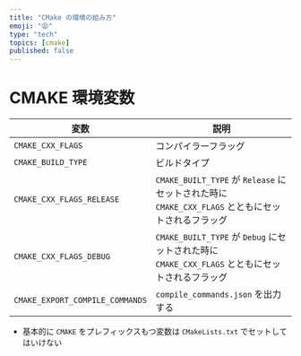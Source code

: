 ```yaml
---
title: "CMake の環境の組み方"
emoji: "😫"
type: "tech"
topics: [cmake]
published: false
---
```


# CMAKE 環境変数

| 変数 | 説明 |
|---|---|
| `CMAKE_CXX_FLAGS` | コンパイラーフラッグ |
| `CMAKE_BUILD_TYPE` | ビルドタイプ |
| `CMAKE_CXX_FLAGS_RELEASE` | `CMAKE_BUILT_TYPE` が `Release` にセットされた時に `CMAKE_CXX_FLAGS` とともにセットされるフラッグ |
| `CMAKE_CXX_FLAGS_DEBUG` | `CMAKE_BUILT_TYPE` が `Debug` にセットされた時に `CMAKE_CXX_FLAGS` とともにセットされるフラッグ |
| `CMAKE_EXPORT_COMPILE_COMMANDS` | `compile_commands.json` を出力する |

* 基本的に `CMAKE` をプレフィックスもつ変数は `CMakeLists.txt` でセットしてはいけない


